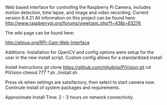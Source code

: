 Web based interface for controlling the Raspberry Pi Camera, includes motion detection, time lapse, and image and video recording.
Current version 6.4.21
All information on this project can be found here: http://www.raspberrypi.org/forums/viewtopic.php?f=43&t=63276

The wiki page can be found here:

http://elinux.org/RPi-Cam-Web-Interface


Additions:
Installation for OpenCV and config options were setup for the user in the new install script.
Custom config allows for a standardized install

Install Instructions
git clone https://github.com/mhubrig/PiVision.git
cd PiVision
chmod 777 *.sh
./install.sh

Press ok when settings are satsifactory, then select to start camera now.
Continute install of system packages and requirements.

Approximate Install Time: 2 - 3 hours on network connectivity.
